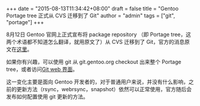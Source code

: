 +++
date = "2015-08-13T11:34:42+08:00"
draft = false
title = "Gentoo Portage tree 正式从 CVS 迁移到了 Git"
author = "admin"
tags = ["git", "portage"]
+++

8月12日 Gentoo 官网上正式宣布将 package repository （即 Portage tree，这两个术语都不知道怎么翻译，就用原文了）从 CVS 迁移到了 Git，官方的消息原文在[这里](https://www.gentoo.org/news/2015/08/12/git-migration.html)。
<!--more-->

如果你有兴趣，可以使用 git 从 git.gentoo.org checkout 出来整个 Portage tree，或者访问[Git web 界面](https://gitweb.gentoo.org/repo/gentoo.git/)。

这一变化主要是面向 Gentoo 开发者的，对于普通用户来说，并没有什么影响，之前的更新方法（rsync，webrsync，snapshot）依然可以正常使用，官方随后会发布如何配置使用 git 更新的方法。
